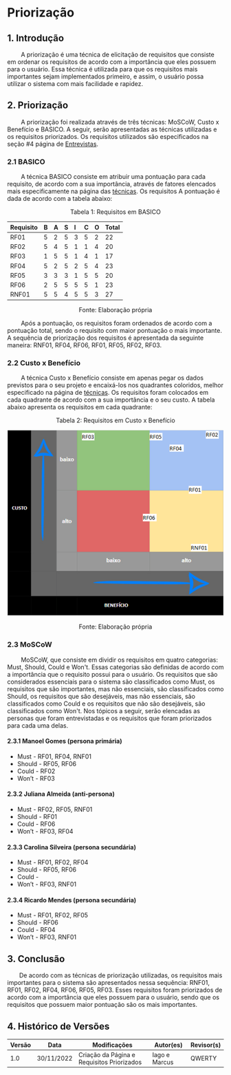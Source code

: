 # Priorização

## 1. Introdução

&emsp;&emsp; A priorização é uma técnica de elicitação de requisitos que consiste em ordenar os requisitos de acordo com a importância que eles possuem para o usuário. Essa técnica é utilizada para que os requisitos mais importantes sejam implementados primeiro, e assim, o usuário possa utilizar o sistema com mais facilidade e rapidez.

## 2. Priorização

&emsp;&emsp; A priorização foi realizada através de três técnicas: MoSCoW, Custo x Benefício e BASICO. A seguir, serão apresentadas as técnicas utilizadas e os requisitos priorizados. Os requisitos utilizados são especificados na seção #4 página de [Entrevistas](5.entrevista.md).

### 2.1 BASICO

&emsp;&emsp; A técnica BASICO consiste em atribuir uma pontuação para cada requisito, de acordo com a sua importância, através de fatores elencados mais especificamente na página das [técnicas](técnicas%20de%20priorização/BASICO.md). Os requisitos A pontuação é dada de acordo com a tabela abaixo:

<figcaption align="center">Tabela 1: Requisitos em BASICO</figcaption>

<center>

| Requisito | B | A | S | I | C | O | Total |
| :---      |:--|:--|:--|:--|:--|:--| :---  |
| RF01      | 5 | 2 | 5 | 3 | 5 | 2 | 22    |
| RF02      | 5 | 4 | 5 | 1 | 1 | 4 | 20    |
| RF03      | 1 | 5 | 5 | 1 | 4 | 1 | 17    |
| RF04      | 5 | 2 | 5 | 2 | 5 | 4 | 23    |
| RF05      | 3 | 3 | 3 | 1 | 5 | 5 | 20    |
| RF06      | 2 | 5 | 5 | 5 | 5 | 1 | 23    |
| RNF01     | 5 | 5 | 4 | 5 | 5 | 3 | 27    |

</center>

<figcaption align="center">Fonte: Elaboração própria</figcaption>

&emsp;&emsp; Após a pontuação, os requisitos foram ordenados de acordo com a pontuação total, sendo o requisito com maior pontuação o mais importante. A sequência de priorização dos requisitos é apresentada da seguinte maneira: RNF01, RF04, RF06, RF01, RF05, RF02, RF03.

### 2.2 Custo x Benefício

&emsp;&emsp; A técnica Custo x Benefício consiste em apenas pegar os dados previstos para o seu projeto e encaixá-los nos quadrantes coloridos, melhor especificado na página de [técnicas](técnicas%20de%20priorização/Custo%20x%20Beneficio.md). Os requisitos foram colocados em cada quadrante de acordo com a sua importância e o seu custo. A tabela abaixo apresenta os requisitos em cada quadrante:

<figcaption align="center">Tabela 2: Requisitos em Custo x Benefício</figcaption>

<center>

![Tabela Custo x Benefício](../assets/priorização/custo_x_beneficio.png)

</center>

<figcaption align="center">Fonte: Elaboração própria</figcaption>

### 2.3 MoSCoW

&emsp;&emsp; MoSCoW, que consiste em dividir os requisitos em quatro categorias: Must, Should, Could e Won't. Essas categorias são definidas de acordo com a importância que o requisito possui para o usuário. Os requisitos que são considerados essenciais para o sistema são classificados como Must, os requisitos que são importantes, mas não essenciais, são classificados como Should, os requisitos que são desejáveis, mas não essenciais, são classificados como Could e os requisitos que não são desejáveis, são classificados como Won't. Nos tópicos a seguir, serão elencadas as personas que foram entrevistadas e os requisitos que foram priorizados para cada uma delas.

#### 2.3.1 Manoel Gomes (persona primária)

  - Must - RF01, RF04, RNF01
  - Should - RF05, RF06
  - Could - RF02
  - Won’t - RF03

#### 2.3.2 Juliana Almeida (anti-persona)

  - Must - RF02, RF05, RNF01
  - Should - RF01
  - Could - RF06
  - Won’t - RF03, RF04

#### 2.3.3 Carolina Silveira (persona secundária)

  - Must - RF01, RF02, RF04
  - Should - RF05, RF06
  - Could -
  - Won’t - RF03, RNF01

#### 2.3.4 Ricardo Mendes (persona secundária)

  - Must - RF01, RF02, RF05
  - Should - RF06
  - Could - RF04
  - Won’t - RF03, RNF01

## 3. Conclusão

&emsp;&emsp;De acordo com as técnicas de priorização utilizadas, os requisitos mais importantes para o sistema são apresentados nessa sequência: RNF01, RF01, RF02, RF04, RF06, RF05, RF03. Esses requisitos foram priorizados de acordo com a importância que eles possuem para o usuário, sendo que os requisitos que possuem maior pontuação são os mais importantes.

## 4. Histórico de Versões

|Versão |    Data    |         Modificações         | Autor(es)      | Revisor(s)|
| ----- | ---------- |       ----------------       | -------------- | ------------ |
|  1.0  | 30/11/2022 |Criação da Página e Requisitos Priorizados| Iago e Marcus| QWERTY |
